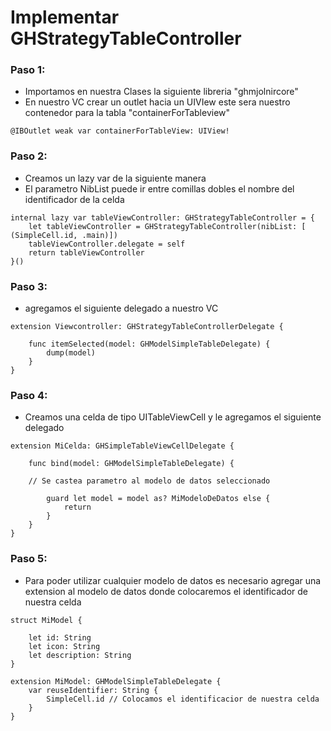 #  Implementar GHStrategyTableController

### Paso 1:
* Importamos en nuestra Clases la siguiente libreria "ghmjolnircore"
* En nuestro VC crear un outlet hacia un UIVIew este sera nuestro contenedor para la tabla "containerForTableview"

```
@IBOutlet weak var containerForTableView: UIView!
```

### Paso 2:
* Creamos un lazy var de la siguiente manera
* El parametro NibList puede ir entre comillas dobles el nombre del identificador de la celda

```
internal lazy var tableViewController: GHStrategyTableController = {
    let tableViewController = GHStrategyTableController(nibList: [ (SimpleCell.id, .main)])
    tableViewController.delegate = self
    return tableViewController
}()
```

### Paso 3:
* agregamos el siguiente delegado a nuestro VC

```
extension Viewcontroller: GHStrategyTableControllerDelegate {

    func itemSelected(model: GHModelSimpleTableDelegate) {
        dump(model)
    }
}
```

### Paso 4:
* Creamos una celda de tipo UITableViewCell y le agregamos el siguiente delegado

```
extension MiCelda: GHSimpleTableViewCellDelegate {

    func bind(model: GHModelSimpleTableDelegate) {
    
    // Se castea parametro al modelo de datos seleccionado
    
        guard let model = model as? MiModeloDeDatos else {
            return
        }
    }
}
```

### Paso 5:
* Para poder utilizar cualquier modelo de datos es necesario agregar una extension al modelo
  de datos donde colocaremos el identificador de nuestra celda

```
struct MiModel {
    
    let id: String
    let icon: String
    let description: String
}

extension MiModel: GHModelSimpleTableDelegate {
    var reuseIdentifier: String {
        SimpleCell.id // Colocamos el identificacior de nuestra celda
    }
}
```
